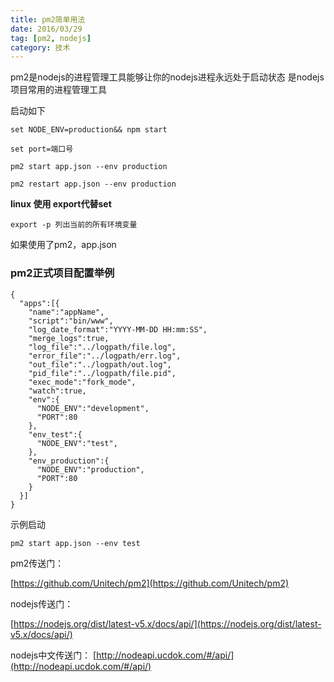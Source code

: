 ```yaml
---
title: pm2简单用法
date: 2016/03/29
tag: [pm2, nodejs]
category: 技术
---
```


pm2是nodejs的进程管理工具能够让你的nodejs进程永远处于启动状态
是nodejs项目常用的进程管理工具


启动如下
``` shell
set NODE_ENV=production&& npm start

set port=端口号
```

``` shell
pm2 start app.json --env production

pm2 restart app.json --env production
```

**linux 使用 export代替set**
``` shell
export -p 列出当前的所有环境变量
```

如果使用了pm2，app.json


### pm2正式项目配置举例
``` 
{
  "apps":[{
    "name":"appName",
    "script":"bin/www",
    "log_date_format":"YYYY-MM-DD HH:mm:SS",
    "merge_logs":true,
    "log_file":"../logpath/file.log",
    "error_file":"../logpath/err.log",
    "out_file":"../logpath/out.log",
    "pid_file":"../logpath/file.pid",
    "exec_mode":"fork_mode",
    "watch":true,
    "env":{
      "NODE_ENV":"development",
      "PORT":80
    },
    "env_test":{
      "NODE_ENV":"test",
    },
    "env_production":{
      "NODE_ENV":"production",
      "PORT":80
    }
  }]
}
```
示例启动
``` shell
pm2 start app.json --env test
```


pm2传送门：

[https://github.com/Unitech/pm2](https://github.com/Unitech/pm2)

nodejs传送门：

[https://nodejs.org/dist/latest-v5.x/docs/api/](https://nodejs.org/dist/latest-v5.x/docs/api/)

nodejs中文传送门：
[http://nodeapi.ucdok.com/#/api/](http://nodeapi.ucdok.com/#/api/)



